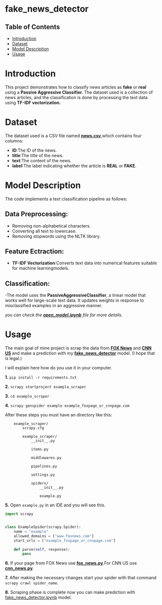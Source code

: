 # fake_news_detector
 ## Table of Contents
 - [Introduction](#introduction)
 - [Dataset](#dataset)
 - [Model Description](#model-description)
 - [Usage](#usage)
# Introduction
This project demonstrates how to classify news articles as **fake** or **real** using a **Passive Aggressive Classifier.** The dataset used is a collection of news articles, and the classification is done by processing the text data using **TF-IDF vectorization.**

# Dataset
The dataset used is a CSV file named **[news.csv](open_model/news.csv)**,which contains four columns:
- **ID**:The ID of the news.
- **title**:The title of the news.
- **text**:The content of the news.
- **label**:The label indicating whether the article is **REAL** or **FAKE**.

# Model Description
The code implements a text classification pipeline as follows:

## Data Preprocessing:
 - Removing non-alphabetical characters.
 - Converting all text to lowercase.
 - Removing stopwords using the NLTK library.

## Feature Ectraction:
 - **TF-IDF Vectorization**:Converts text data into numerical features suitable for machine learningmodels.

## Classification:
 -The model uses the **PassiveAggressiveClassifier**, a linear model that works well for large-scale text data. It updates weights in response to misclassified examples in an aggressive    manner.

*you can check the **[open_model.ipynb](open_model/open_model.ipynb)** file for more details.*


# Usage

The main goal of mine project is scrap the data from **[FOX News](https://www.foxnews.com/)** and **[CNN US](https://edition.cnn.com/us)** and make a prediction with my **[fake_news_detector](fake_news_detector/fake_news_detector.ipynb)** model.
(I hope that is legal.)

I will explain here how do you use it in your computer.

**1.** `pip install -r requirements.txt`

**2.** `scrapy startproject exampla_scraper`

**3.** `cd example_scraper`

**4.** `scrapy genspider example example_foxpage_or_cnnpage.com`

After these steps you must have an directory like this:


```shell
    example_scraper/
        scrapy.cfg

        example_scraper/
            __init__.py

            items.py

            middlewares.py

            pipelines.py

            settings.py
            
            spiders/
                __init__.py

                example.py
```
**5.** Open `example.py` in an IDE and you will see this.

```python
import scrapy


class ExampleSpider(scrapy.Spider):
    name = "example"
    allowed_domains = ["www.foxnews.com"]
    start_urls = ["example_foxpage_or_cnnpage.com"]

    def parse(self, response):
        pass
```

**6.** If your page from FOX News use **[fox_news.py](scrapy_spider/fox_news.py)**.For CNN US use **[cnn_news.py](scrapy_spider/cnn_news.py)**.

**7.** After making the necessary changes start your spider with that command `scrapy crawl spider_name`.

**8.** Scraping phase is complete now you can make prediction with [fake_news_detector.ipynb](fake_news_detector\fake_news_detector.ipynb) model.